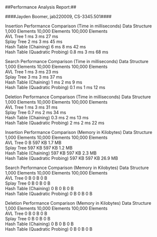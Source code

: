##Performance Analysis Report:##

####Jayden Boomer, jab220009, CS-3345.501####

Insertion Performance Comparison (Time in milliseconds)
Data Structure                     1,000 Elements     10,000 Elements     100,000 Elements     
AVL Tree                           1 ms               3 ms                27 ms                
Splay Tree                         2 ms               3 ms                45 ms                
Hash Table (Chaining)              6 ms               8 ms                42 ms                
Hash Table (Quadratic Probing)     0.8 ms             3 ms                68 ms                


Search Performance Comparison (Time in milliseconds)
Data Structure                     1,000 Elements     10,000 Elements     100,000 Elements     
AVL Tree                           1 ms               3 ms                23 ms                
Splay Tree                         3 ms               3 ms                37 ms                
Hash Table (Chaining)              1 ms               2 ms                9 ms                 
Hash Table (Quadratic Probing)     0.1 ms             1 ms                12 ms                


Deletion Performance Comparison (Time in milliseconds)
Data Structure                     1,000 Elements     10,000 Elements     100,000 Elements     
AVL Tree                           1 ms               3 ms                31 ms                
Splay Tree                         0.7 ms             2 ms                34 ms                
Hash Table (Chaining)              0.3 ms             2 ms                13 ms                
Hash Table (Quadratic Probing)     2 ms               2 ms                22 ms                



Insertion Performance Comparison (Memory in Kilobytes)
Data Structure                     1,000 Elements     10,000 Elements     100,000 Elements     
AVL Tree                           0 B                597 KB              1.7 MB               
Splay Tree                         597 KB             597 KB              1.2 MB               
Hash Table (Chaining)              597 KB             597 KB              2.3 MB               
Hash Table (Quadratic Probing)     597 KB             597 KB              26.9 MB              


Search Performance Comparison (Memory in Kilobytes)
Data Structure                     1,000 Elements     10,000 Elements     100,000 Elements     
AVL Tree                           0 B                0 B                 0 B                  
Splay Tree                         0 B                0 B                 0 B                  
Hash Table (Chaining)              0 B                0 B                 0 B                  
Hash Table (Quadratic Probing)     0 B                0 B                 0 B                  


Deletion Performance Comparison (Memory in Kilobytes)
Data Structure                     1,000 Elements     10,000 Elements     100,000 Elements     
AVL Tree                           0 B                0 B                 0 B                  
Splay Tree                         0 B                0 B                 0 B                  
Hash Table (Chaining)              0 B                0 B                 0 B                  
Hash Table (Quadratic Probing)     0 B                0 B                 0 B
